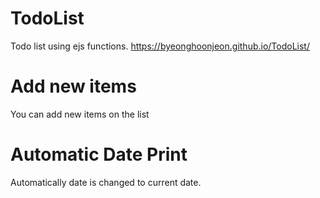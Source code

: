 # TodoList
Todo list using ejs functions.
https://byeonghoonjeon.github.io/TodoList/

# Add new items
You can add new items on the list

# Automatic Date Print

Automatically date is changed to current date.

